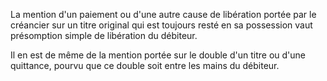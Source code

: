 La mention d'un paiement ou d'une autre cause de libération portée par le créancier sur un titre original qui est toujours resté en sa possession vaut présomption simple de libération du débiteur.


Il en est de même de la mention portée sur le double d'un titre ou d'une quittance, pourvu que ce double soit entre les mains du débiteur.

